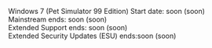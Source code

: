 Windows 7 (Pet Simulator 99 Edition)
Start date: soon (soon)                  
Mainstream ends: soon (soon)             
Extended Support ends: soon (soon)       
Extended Security Updates (ESU) ends:soon (soon)                         
